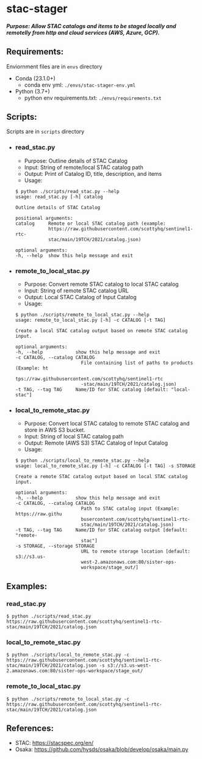# stac-stager

##### Purpose: Allow STAC catalogs and items to be staged locally and remotelly from http and cloud services (AWS, Azure, GCP).

## Requirements:
Enviornment files are in `envs` directory

- Conda (23.1.0+)
    - conda env yml: `./envs/stac-stager-env.yml` 
- Python (3.7+)
    - python env requirements.txt: `./envs/requirements.txt`

## Scripts:
Scripts are in `scripts` directory

- ### read_stac.py
    - Purpose: Outline details of STAC Catalog
    - Input: String of remote/local STAC catalog path 
    - Output: Print of Catalog ID, title, description, and items
    - Usage: 
    ```
    $ python ./scripts/read_stac.py --help
    usage: read_stac.py [-h] catalog

    Outline details of STAC Catalog

    positional arguments:
    catalog     Remote or local STAC catalog path (example:
                https://raw.githubusercontent.com/scottyhq/sentinel1-rtc-
                stac/main/19TCH/2021/catalog.json)

    optional arguments:
    -h, --help  show this help message and exit
    ```
- ### remote_to_local_stac.py
    - Purpose: Convert remote STAC catalog to local STAC catalog
    - Input: String of remote STAC catalog URL
    - Output: Local STAC Catalog of Input Catalog
    - Usage:
    ```
    $ python ./scripts/remote_to_local_stac.py --help
    usage: remote_to_local_stac.py [-h] -c CATALOG [-t TAG]

    Create a local STAC catalog output based on remote STAC catalog input.

    optional arguments:
    -h, --help            show this help message and exit
    -c CATALOG, --catalog CATALOG
                            File containing list of paths to products (Example: ht
                            tps://raw.githubusercontent.com/scottyhq/sentinel1-rtc
                            -stac/main/19TCH/2021/catalog.json)
    -t TAG, --tag TAG     Name/ID for STAC catalog [default: "local-stac"]
    ```

- ### local_to_remote_stac.py
    - Purpose: Convert local STAC catalog to remote STAC catalog and store in AWS S3 bucket.
    - Input: String of local STAC catalog path
    - Output: Remote (AWS S3) STAC Catalog of Input Catalog 
    - Usage:
    ```
    $ python ./scripts/local_to_remote_stac.py --help
    usage: local_to_remote_stac.py [-h] -c CATALOG [-t TAG] -s STORAGE

    Create a remote STAC catalog output based on local STAC catalog input.

    optional arguments:
    -h, --help            show this help message and exit
    -c CATALOG, --catalog CATALOG
                            Path to STAC catalog input (Example: https://raw.githu
                            busercontent.com/scottyhq/sentinel1-rtc-
                            stac/main/19TCH/2021/catalog.json)
    -t TAG, --tag TAG     Name/ID for STAC catalog output [default: "remote-
                            stac"]
    -s STORAGE, --storage STORAGE
                            URL to remote storage location [default: s3://s3.us-
                            west-2.amazonaws.com:80/sister-ops-
                            workspace/stage_out/]
    ```

## Examples:
### read_stac.py
`$ python ./scripts/read_stac.py https://raw.githubusercontent.com/scottyhq/sentinel1-rtc-stac/main/19TCH/2021/catalog.json`

### local_to_remote_stac.py
`$ python ./scripts/local_to_remote_stac.py -c https://raw.githubusercontent.com/scottyhq/sentinel1-rtc-stac/main/19TCH/2021/catalog.json -s s3://s3.us-west-2.amazonaws.com:80/sister-ops-workspace/stage_out/`

### remote_to_local_stac.py
`$ python ./scripts/remote_to_local_stac.py -c https://raw.githubusercontent.com/scottyhq/sentinel1-rtc-stac/main/19TCH/2021/catalog.json`

## References:

 -  STAC: https://stacspec.org/en/
 -  Osaka: https://github.com/hysds/osaka/blob/develop/osaka/main.py
